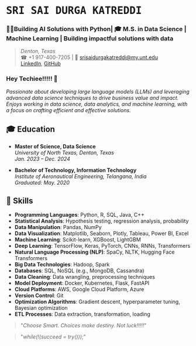 # <samp>SRI SAI DURGA KATREDDI</samp>
### 👨‍💻Building AI Solutions with Python| 🎓 M.S. in Data Science | Machine Learning | Building impactful solutions with data 
> *Denton, Texas*  
> ☎ +1 917-400-7205 | 📧 srisaidurgakatreddi@my.unt.edu  
> [LinkedIn](https://www.linkedin.com/in/sri-sai-durga/), [GitHub](https://github.com/KATREDDIDURGA)

### Hey Techiee!!!!! 👋

*Passionate about developing large language models (LLMs) and leveraging advanced data science techniques to drive business value and impact. Enjoys working in data science, data analytics, and machine learning, with a focus on crafting efficient and effective solutions.*

## 🎓 Education
- **Master of Science, Data Science**  
  *University of North Texas, Denton, Texas*  
  *Jan. 2023 – Dec. 2024*

- **Bachelor of Technology, Information Technology**  
  *Institute of Aeronautical Engineering, Telangana, India*  
  *Graduated: May. 2020*

## 🔧 Skills
- **Programming Languages**: Python, R, SQL, Java, C++
- **Statistical Analysis**: Hypothesis testing, regression analysis, probability
- **Data Manipulation**: Pandas, NumPy
- **Data Visualization**: Matplotlib, Seaborn, Plotly, Tableau, Power BI, Excel
- **Machine Learning**: Scikit-learn, XGBoost, LightGBM
- **Deep Learning**: TensorFlow, Keras, PyTorch, CNNs, RNNs, Transformers
- **Natural Language Processing (NLP)**: SpaCy, NLTK, Hugging Face Transformers
- **Big Data Technologies**: Hadoop, Spark
- **Databases**: SQL, NoSQL (e.g., MongoDB, Cassandra)
- **Data Cleaning**: Data wrangling, preprocessing techniques
- **Model Deployment**: Docker, Kubernetes, Flask, FastAPI
- **Cloud Platforms**: AWS, Google Cloud Platform, Azure
- **Version Control**: Git
- **Optimization Algorithms**: Gradient descent, hyperparameter tuning, Bayesian optimization
- **ETL Processes**: Data extraction, transformation, loading



> "*Choose Smart. Choices make destiny. Not luck!!!!!*"

> "*while(!(succeed = try()));*"
